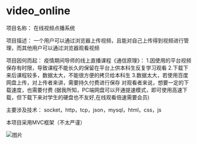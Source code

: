 # video_online
项目名称：
在线视频点播系统

项目描述：
一个用户可以通过浏览器上传视频，且能对自己上传得到视频进行管理，而其他用户可以通过浏览器观看视频

项目因何而起：
疫情期间导师的线上直播课程《通信原理》：
1.因使用的平台视频保存有时限，导致课程不能长久的保留在平台上供本科生反复学习观看
2.下载下来后课程较多，数据太大，不能很方便的拷贝给本科生
3.数据太大，若使用百度网盘上传，对上传者来讲，需要持久付费进行保存
  对观看者来说，想要一定的下载速度，也需要付费
  (据我所知，PC端网盘可以开通提速模式，即可使用高速下载，但下载下来对学生的硬盘也不友好,在线观看倍速需要会员)

主要涉及技术：
socket，http，tcp，json，mysql，html，css，js

本项目采用MVC框架（不太严谨）

![图片](https://user-images.githubusercontent.com/71803538/122527904-53fc4400-d04e-11eb-9b08-e7b62b97ca57.png)
